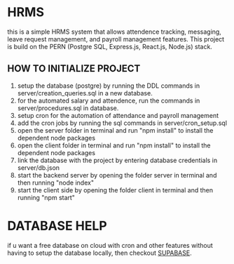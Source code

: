 # HRMS
this is a simple HRMS system that allows attendence tracking, messaging, leave request management, and payroll management features. This project is build on the PERN (Postgre SQL, Express.js, React.js, Node.js) stack.

## HOW TO INITIALIZE PROJECT
1. setup the database (postgre) by running the DDL commands in server/creation_queries.sql in a new database.
2. for the automated salary and attendence, run the commands in server/procedures.sql in database.
3. setup cron for the automation of attendance and payroll management
4. add the cron jobs by running the sql commands in server/cron_setup.sql
5. open the server folder in terminal and run "npm install" to install the dependent node packages
6. open the client folder in terminal and run "npm install" to install the dependent node packages 
7. link the database with the project by entering database credentials in server/db.json
8. start the backend server by opening the folder server in terminal and then running "node index"
9. start the client side by opening the folder client in terminal and then running "npm start"

# DATABASE HELP
if u want a free database on cloud with cron and other features without having to setup the database locally, then checkout [SUPABASE](https://supabase.com/).
